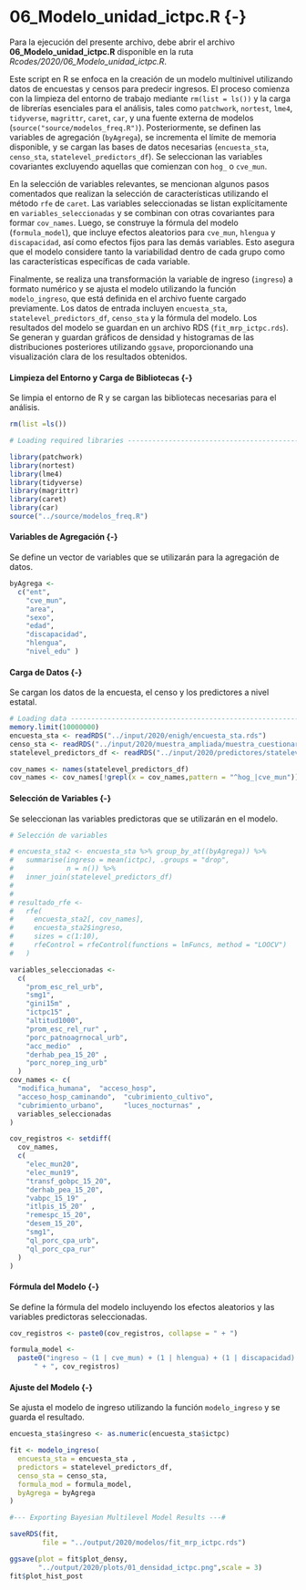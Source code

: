 # 06_Modelo_unidad_ictpc.R {-}

Para la ejecución del presente archivo, debe abrir el archivo **06_Modelo_unidad_ictpc.R** disponible en la ruta *Rcodes/2020/06_Modelo_unidad_ictpc.R*.

Este script en R se enfoca en la creación de un modelo multinivel utilizando datos de encuestas y censos para predecir ingresos. El proceso comienza con la limpieza del entorno de trabajo mediante `rm(list = ls())` y la carga de librerías esenciales para el análisis, tales como `patchwork`, `nortest`, `lme4`, `tidyverse`, `magrittr`, `caret`, `car`, y una fuente externa de modelos (`source("source/modelos_freq.R")`). Posteriormente, se definen las variables de agregación (`byAgrega`), se incrementa el límite de memoria disponible, y se cargan las bases de datos necesarias (`encuesta_sta`, `censo_sta`, `statelevel_predictors_df`). Se seleccionan las variables covariantes excluyendo aquellas que comienzan con `hog_` o `cve_mun`.

En la selección de variables relevantes, se mencionan algunos pasos comentados que realizan la selección de características utilizando el método `rfe` de `caret`. Las variables seleccionadas se listan explícitamente en `variables_seleccionadas` y se combinan con otras covariantes para formar `cov_names`. Luego, se construye la fórmula del modelo (`formula_model`), que incluye efectos aleatorios para `cve_mun`, `hlengua` y `discapacidad`, así como efectos fijos para las demás variables. Esto asegura que el modelo considere tanto la variabilidad dentro de cada grupo como las características específicas de cada variable.

Finalmente, se realiza una transformación la variable de ingreso (`ingreso`) a formato numérico y se ajusta el modelo utilizando la función `modelo_ingreso`, que está definida en el archivo fuente cargado previamente. Los datos de entrada incluyen `encuesta_sta`, `statelevel_predictors_df`, `censo_sta` y la fórmula del modelo. Los resultados del modelo se guardan en un archivo RDS (`fit_mrp_ictpc.rds`). Se generan y guardan gráficos de densidad y histogramas de las distribuciones posteriores utilizando `ggsave`, proporcionando una visualización clara de los resultados obtenidos.


#### Limpieza del Entorno y Carga de Bibliotecas {-}

Se limpia el entorno de R y se cargan las bibliotecas necesarias para el análisis.


``` r
rm(list =ls())

# Loading required libraries ----------------------------------------------

library(patchwork)
library(nortest)
library(lme4)
library(tidyverse)
library(magrittr)
library(caret)
library(car)
source("../source/modelos_freq.R")
```

#### Variables de Agregación {-}

Se define un vector de variables que se utilizarán para la agregación de datos.


``` r
byAgrega <-
  c("ent",
    "cve_mun",
    "area",
    "sexo",
    "edad",
    "discapacidad",
    "hlengua",
    "nivel_edu" )
```

#### Carga de Datos {-}

Se cargan los datos de la encuesta, el censo y los predictores a nivel estatal.


``` r
# Loading data ------------------------------------------------------------
memory.limit(10000000)
encuesta_sta <- readRDS("../input/2020/enigh/encuesta_sta.rds")
censo_sta <- readRDS("../input/2020/muestra_ampliada/muestra_cuestionario_ampliado.rds")
statelevel_predictors_df <- readRDS("../input/2020/predictores/statelevel_predictors_df.rds")

cov_names <- names(statelevel_predictors_df)
cov_names <- cov_names[!grepl(x = cov_names,pattern = "^hog_|cve_mun")]
```

#### Selección de Variables {-}

Se seleccionan las variables predictoras que se utilizarán en el modelo.


``` r
# Selección de variables

# encuesta_sta2 <- encuesta_sta %>% group_by_at((byAgrega)) %>%
#   summarise(ingreso = mean(ictpc), .groups = "drop",
#             n = n()) %>%
#   inner_join(statelevel_predictors_df)
# 
# 
# resultado_rfe <-
#   rfe(
#     encuesta_sta2[, cov_names],
#     encuesta_sta2$ingreso,
#     sizes = c(1:10),
#     rfeControl = rfeControl(functions = lmFuncs, method = "LOOCV")
#   )

variables_seleccionadas <-
  c(
    "prom_esc_rel_urb",
    "smg1",
    "gini15m" ,
    "ictpc15" ,
    "altitud1000",
    "prom_esc_rel_rur" ,
    "porc_patnoagrnocal_urb",
    "acc_medio"  ,
    "derhab_pea_15_20" ,
    "porc_norep_ing_urb"
  )
cov_names <- c(
  "modifica_humana",  "acceso_hosp",           
  "acceso_hosp_caminando",  "cubrimiento_cultivo",   
  "cubrimiento_urbano",     "luces_nocturnas" ,
  variables_seleccionadas
)

cov_registros <- setdiff(
  cov_names,
  c(
    "elec_mun20",
    "elec_mun19",
    "transf_gobpc_15_20",
    "derhab_pea_15_20",
    "vabpc_15_19" ,
    "itlpis_15_20"  ,
    "remespc_15_20",
    "desem_15_20",
    "smg1",
    "ql_porc_cpa_urb",
    "ql_porc_cpa_rur"
  )
)
```

#### Fórmula del Modelo {-}

Se define la fórmula del modelo incluyendo los efectos aleatorios y las variables predictoras seleccionadas.


``` r
cov_registros <- paste0(cov_registros, collapse = " + ")

formula_model <- 
  paste0("ingreso ~ (1 | cve_mun) + (1 | hlengua) + (1 | discapacidad) + ent + nivel_edu +  edad + area + sexo +", 
      " + ", cov_registros)
```

#### Ajuste del Modelo {-}

Se ajusta el modelo de ingreso utilizando la función `modelo_ingreso` y se guarda el resultado.


``` r
encuesta_sta$ingreso <- as.numeric(encuesta_sta$ictpc)

fit <- modelo_ingreso(
  encuesta_sta = encuesta_sta ,
  predictors = statelevel_predictors_df,
  censo_sta = censo_sta,
  formula_mod = formula_model,
  byAgrega = byAgrega
)

#--- Exporting Bayesian Multilevel Model Results ---#

saveRDS(fit, 
        file = "../output/2020/modelos/fit_mrp_ictpc.rds")

ggsave(plot = fit$plot_densy,
       "../output/2020/plots/01_densidad_ictpc.png",scale = 3)
fit$plot_hist_post
```
